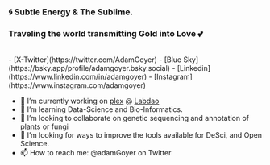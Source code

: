 <!--
**AdamGoyer/adamgoyer** is a ✨ _special_ ✨ repository because its `README.md` (this file) appears on your GitHub profile.

-->
### 🌀 Subtle Energy & The Sublime. 
### Traveling the world transmitting Gold into Love 💕 <br>
<br>
- [X-Twitter](https://twitter.com/AdamGoyer)
- [Blue Sky](https://bsky.app/profile/adamgoyer.bsky.social)
- [Linkedin](https://www.linkedin.com/in/adamgoyer)
- [Instagram](https://www.instagram.com/adamgoyer)

- 🔭 I’m currently working on [plex](https://github.com/labdao/plex) @ [Labdao](https://github.com/labdao)
- 🌱 I’m learning Data-Science and Bio-Informatics.
- 🧬 I’m looking to collaborate on genetic sequencing and annotation of plants or fungi
- 🤔 I’m looking for ways to improve the tools available for DeSci, and Open Science.
- 📫 How to reach me: @adamGoyer on Twitter

